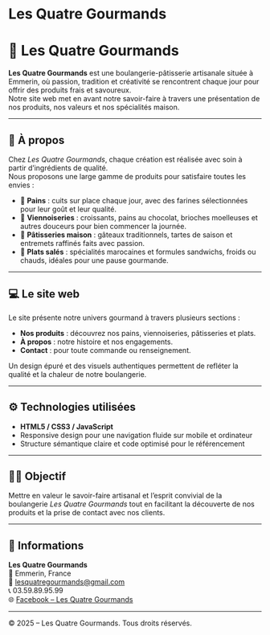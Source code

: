# Les Quatre Gourmands

# 🥖 Les Quatre Gourmands

**Les Quatre Gourmands** est une boulangerie-pâtisserie artisanale située à Emmerin, où passion, tradition et créativité se rencontrent chaque jour pour offrir des produits frais et savoureux.  
Notre site web met en avant notre savoir-faire à travers une présentation de nos produits, nos valeurs et nos spécialités maison.

---

## 🍞 À propos

Chez *Les Quatre Gourmands*, chaque création est réalisée avec soin à partir d’ingrédients de qualité.  
Nous proposons une large gamme de produits pour satisfaire toutes les envies :

- 🥖 **Pains** : cuits sur place chaque jour, avec des farines sélectionnées pour leur goût et leur qualité.  
- 🥐 **Viennoiseries** : croissants, pains au chocolat, brioches moelleuses et autres douceurs pour bien commencer la journée.  
- 🍰 **Pâtisseries maison** : gâteaux traditionnels, tartes de saison et entremets raffinés faits avec passion.  
- 🥪 **Plats salés** : spécialités marocaines et formules sandwichs, froids ou chauds, idéales pour une pause gourmande.

---

## 💻 Le site web

Le site présente notre univers gourmand à travers plusieurs sections :
- **Nos produits** : découvrez nos pains, viennoiseries, pâtisseries et plats.  
- **À propos** : notre histoire et nos engagements.  
- **Contact** : pour toute commande ou renseignement.  

Un design épuré et des visuels authentiques permettent de refléter la qualité et la chaleur de notre boulangerie.

---

## ⚙️ Technologies utilisées

- **HTML5 / CSS3 / JavaScript**
- Responsive design pour une navigation fluide sur mobile et ordinateur  
- Structure sémantique claire et code optimisé pour le référencement  

---

## 👩‍🍳 Objectif

Mettre en valeur le savoir-faire artisanal et l’esprit convivial de la boulangerie *Les Quatre Gourmands* tout en facilitant la découverte de nos produits et la prise de contact avec nos clients.

---

## 📍 Informations

**Les Quatre Gourmands**  
📍 Emmerin, France  
📧 lesquatregourmands@gmail.com  
📞 03.59.89.95.99  
🌐 [Facebook – Les Quatre Gourmands](https://www.facebook.com/p/Les-quatre-Gourmands-61557001763186/)

---

© 2025 – Les Quatre Gourmands. Tous droits réservés.
